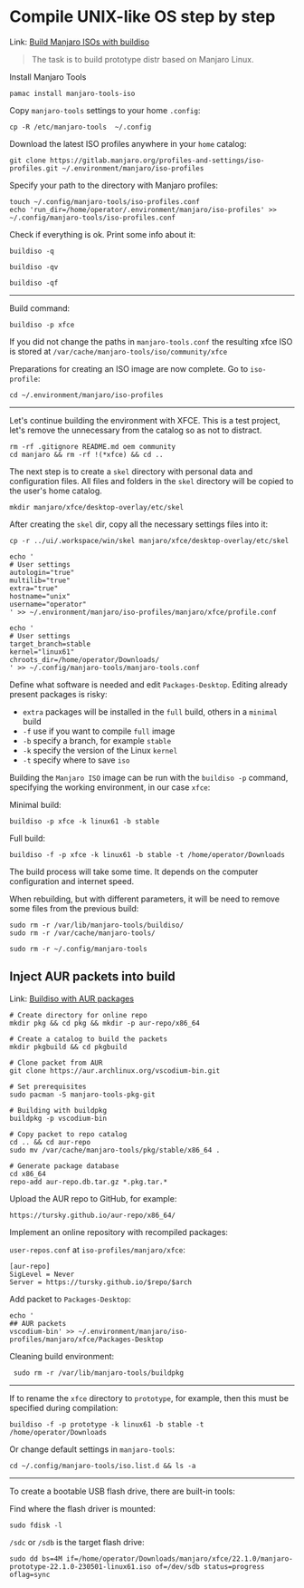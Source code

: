 # Compile UNIX-like OS step by step

Link: [Build Manjaro ISOs with buildiso](https://wiki.manjaro.org/index.php/Build_Manjaro_ISOs_with_buildiso#Adding_AUR_packages)

> The task is to build prototype distr based on Manjaro Linux.

Install Manjaro Tools

```
pamac install manjaro-tools-iso
```

Copy `manjaro-tools` settings to your home `.config`:

```
cp -R /etc/manjaro-tools  ~/.config
```

Download the latest ISO profiles anywhere in your `home` catalog:

```
git clone https://gitlab.manjaro.org/profiles-and-settings/iso-profiles.git ~/.environment/manjaro/iso-profiles
```

Specify your path to the directory with Manjaro profiles:

```
touch ~/.config/manjaro-tools/iso-profiles.conf
echo 'run_dir=/home/operator/.environment/manjaro/iso-profiles' >> ~/.config/manjaro-tools/iso-profiles.conf
```

Check if everything is ok. Print some info about it:

```
buildiso -q
```

```
buildiso -qv
```

```
buildiso -qf
```

---

Build command:

```
buildiso -p xfce
```

If you did not change the paths in `manjaro-tools.conf` the resulting xfce ISO is stored at `/var/cache/manjaro-tools/iso/community/xfce`

Preparations for creating an ISO image are now complete. Go to `iso-profile`:

```
cd ~/.environment/manjaro/iso-profiles
```

---

Let's continue building the environment with XFCE. This is a test project, let's remove the unnecessary from the catalog so as not to distract.

```
rm -rf .gitignore README.md oem community
cd manjaro && rm -rf !(*xfce) && cd ..
```

The next step is to create a `skel` directory with personal data and configuration files. All files and folders in the `skel` directory will be copied to the user's home catalog.

```
mkdir manjaro/xfce/desktop-overlay/etc/skel
```

After creating the `skel` dir, copy all the necessary settings files into it:

```
cp -r ../ui/.workspace/win/skel manjaro/xfce/desktop-overlay/etc/skel
```

```
echo '
# User settings
autologin="true"
multilib="true"
extra="true"
hostname="unix"
username="operator"
' >> ~/.environment/manjaro/iso-profiles/manjaro/xfce/profile.conf
```

```
echo '
# User settings
target_branch=stable
kernel="linux61"
chroots_dir=/home/operator/Downloads/
' >> ~/.config/manjaro-tools/manjaro-tools.conf
```

Define what software is needed and edit `Packages-Desktop`. Editing already present packages is risky:

- `extra` packages will be installed in the `full` build, others in a `minimal` build
- `-f` use if you want to compile `full` image
- `-b` specify a branch, for example `stable`
- `-k` specify the version of the Linux `kernel`
- `-t` specify where to save `iso`

Building the `Manjaro ISO` image can be run with the `buildiso -p` command, specifying the working environment, in our case `xfce`:

Minimal build:

```
buildiso -p xfce -k linux61 -b stable
```

Full build:

```
buildiso -f -p xfce -k linux61 -b stable -t /home/operator/Downloads
```

The build process will take some time. It depends on the computer configuration and internet speed.

When rebuilding, but with different parameters, it will be need to remove some files from the previous build:

```
sudo rm -r /var/lib/manjaro-tools/buildiso/
sudo rm -r /var/cache/manjaro-tools/
```

```
sudo rm -r ~/.config/manjaro-tools
```

## Inject AUR packets into build

Link: [Buildiso with AUR packages](https://wiki.manjaro.org/index.php/Buildiso_with_AUR_packages:_Using_buildpkg)

```
# Create directory for online repo
mkdir pkg && cd pkg && mkdir -p aur-repo/x86_64

# Create a catalog to build the packets 
mkdir pkgbuild && cd pkgbuild

# Clone packet from AUR 
git clone https://aur.archlinux.org/vscodium-bin.git

# Set prerequisites
sudo pacman -S manjaro-tools-pkg-git

# Building with buildpkg
buildpkg -p vscodium-bin

# Copy packet to repo catalog
cd .. && cd aur-repo
sudo mv /var/cache/manjaro-tools/pkg/stable/x86_64 .

# Generate package database
cd x86_64
repo-add aur-repo.db.tar.gz *.pkg.tar.* 
```

Upload the AUR repo to GitHub, for example:

```
https://tursky.github.io/aur-repo/x86_64/
```

Implement an online repository with recompiled packages:

`user-repos.conf` at `iso-profiles/manjaro/xfce`:

```
[aur-repo]
SigLevel = Never
Server = https://tursky.github.io/$repo/$arch
```

Add packet to `Packages-Desktop`:

```
echo '
## AUR packets
vscodium-bin' >> ~/.environment/manjaro/iso-profiles/manjaro/xfce/Packages-Desktop
```

Cleaning build environment:

```
 sudo rm -r /var/lib/manjaro-tools/buildpkg 
```

---

If to rename the `xfce` directory to `prototype`, for example, then this must be specified during compilation:

```
buildiso -f -p prototype -k linux61 -b stable -t /home/operator/Downloads
```

Or change default settings in `manjaro-tools`:

```
cd ~/.config/manjaro-tools/iso.list.d && ls -a
```

---

To create a bootable USB flash drive, there are built-in tools:


Find where the flash driver is mounted:
```
sudo fdisk -l
```

`/sdc` or `/sdb` is the target flash drive:

```
sudo dd bs=4M if=/home/operator/Downloads/manjaro/xfce/22.1.0/manjaro-prototype-22.1.0-230501-linux61.iso of=/dev/sdb status=progress oflag=sync
```